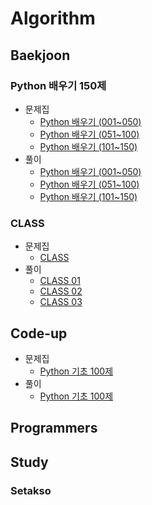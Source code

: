 # Algorithm

## Baekjoon

### Python 배우기 150제

- 문제집
  - [Python 배우기 (001~050)](https://www.acmicpc.net/workbook/view/459)
  - [Python 배우기 (051~100)](https://www.acmicpc.net/workbook/view/460)
  - [Python 배우기 (101~150)](https://www.acmicpc.net/workbook/view/461)
- 풀이
  - [Python 배우기 (001~050)](<https://github.com/HyunseokCheong/Algorithm/tree/main/Baekjoon/Python%20%EB%B0%B0%EC%9A%B0%EA%B8%B0%20150%EC%A0%9C/Python%20%EB%B0%B0%EC%9A%B0%EA%B8%B0%20(001~050)>)
  - [Python 배우기 (051~100)](<https://github.com/HyunseokCheong/Algorithm/tree/main/Baekjoon/Python%20%EB%B0%B0%EC%9A%B0%EA%B8%B0%20150%EC%A0%9C/Python%20%EB%B0%B0%EC%9A%B0%EA%B8%B0%20(051~100)>)
  - [Python 배우기 (101~150)](<https://github.com/HyunseokCheong/Algorithm/tree/main/Baekjoon/Python%20%EB%B0%B0%EC%9A%B0%EA%B8%B0%20150%EC%A0%9C/Python%20%EB%B0%B0%EC%9A%B0%EA%B8%B0%20(101~150)>)

### CLASS

- 문제집
  - [CLASS](https://solved.ac/class)
- 풀이
  - [CLASS 01](https://github.com/HyunseokCheong/Algorithm/tree/main/Baekjoon/Class%2000/Class%2001)
  - [CLASS 02](https://github.com/HyunseokCheong/Algorithm/tree/main/Baekjoon/Class%2000/Class%2002)
  - [CLASS 03](https://github.com/HyunseokCheong/Algorithm/tree/main/Baekjoon/Class%2000/Class%2003)

## Code-up

- 문제집
  - [Python 기초 100제](https://codeup.kr/problemsetsol.php?psid=33)
- 풀이
  - [Python 기초 100제](https://github.com/HyunseokCheong/Algorithm/tree/main/Codeup/Python%20%EA%B8%B0%EC%B4%88%20100%EC%A0%9C)

## Programmers

## Study

### Setakso
